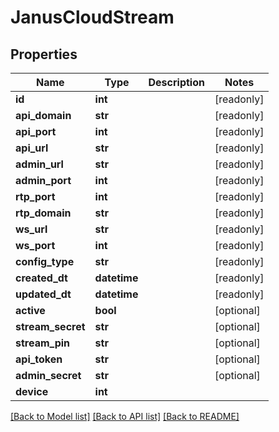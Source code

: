 # JanusCloudStream


## Properties
Name | Type | Description | Notes
------------ | ------------- | ------------- | -------------
**id** | **int** |  | [readonly] 
**api_domain** | **str** |  | [readonly] 
**api_port** | **int** |  | [readonly] 
**api_url** | **str** |  | [readonly] 
**admin_url** | **str** |  | [readonly] 
**admin_port** | **int** |  | [readonly] 
**rtp_port** | **int** |  | [readonly] 
**rtp_domain** | **str** |  | [readonly] 
**ws_url** | **str** |  | [readonly] 
**ws_port** | **int** |  | [readonly] 
**config_type** | **str** |  | [readonly] 
**created_dt** | **datetime** |  | [readonly] 
**updated_dt** | **datetime** |  | [readonly] 
**active** | **bool** |  | [optional] 
**stream_secret** | **str** |  | [optional] 
**stream_pin** | **str** |  | [optional] 
**api_token** | **str** |  | [optional] 
**admin_secret** | **str** |  | [optional] 
**device** | **int** |  | 

[[Back to Model list]](../README.md#documentation-for-models) [[Back to API list]](../README.md#documentation-for-api-endpoints) [[Back to README]](../README.md)


